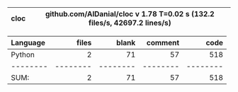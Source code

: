 cloc|github.com/AlDanial/cloc v 1.78  T=0.02 s (132.2 files/s, 42697.2 lines/s)
--- | ---

Language|files|blank|comment|code
:-------|-------:|-------:|-------:|-------:
Python|2|71|57|518
--------|--------|--------|--------|--------
SUM:|2|71|57|518
